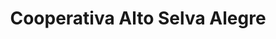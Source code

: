 ---
title: "Cooperativa Alto Selva Alegre"
url: /arequipa/cooperativa-alto-selva-alegre/
shop: prestamista
---